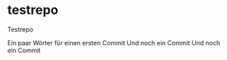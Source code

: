 # testrepo
Testrepo

Ein paar Wörter für einen ersten Commit
Und noch ein Commit
Und noch ein Commit